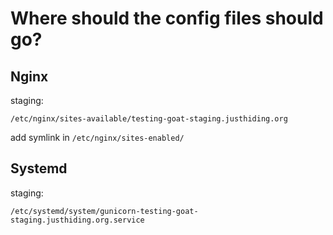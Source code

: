 # Where should the config files should go?

## Nginx

staging:

```
/etc/nginx/sites-available/testing-goat-staging.justhiding.org
```
add symlink in `/etc/nginx/sites-enabled/`

## Systemd

staging:

`/etc/systemd/system/gunicorn-testing-goat-staging.justhiding.org.service`